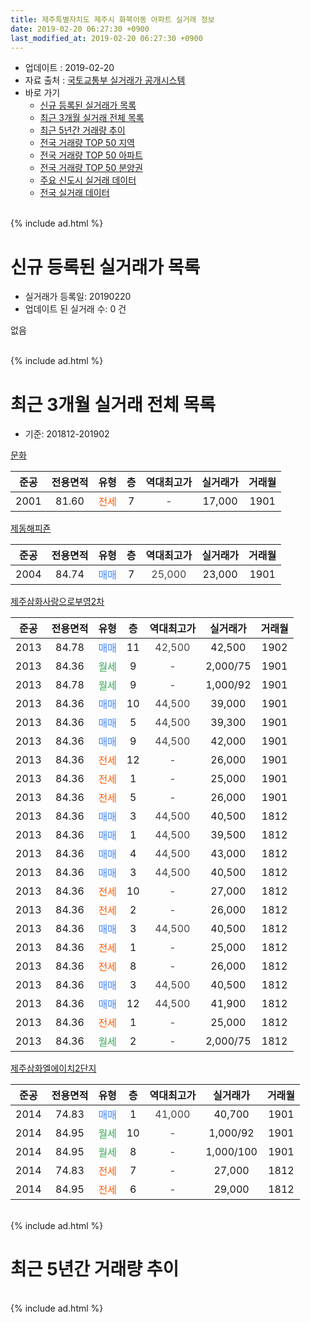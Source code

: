 ```yaml
---
title: 제주특별자치도 제주시 화북이동 아파트 실거래 정보
date: 2019-02-20 06:27:30 +0900
last_modified_at: 2019-02-20 06:27:30 +0900
---
```


* 업데이트 : 2019-02-20
* 자료 출처 : [국토교통부 실거래가 공개시스템](http://rt.molit.go.kr)
* 바로 가기
    * [신규 등록된 실거래가 목록](#신규-등록된-실거래가-목록)
    * [최근 3개월 실거래 전체 목록](#최근-3개월-실거래-전체-목록)
    * [최근 5년간 거래량 추이](#최근-5년간-거래량-추이)
    * [전국 거래량 TOP 50 지역](https://inasie.github.io/apt-trade-info/최근-3개월-전국에서-가장-거래가-많이-발생한-지역)
    * [전국 거래량 TOP 50 아파트](https://inasie.github.io/apt-trade-info/최근-3개월-전국에서-가장-거래가-많이-발생한-아파트)
    * [전국 거래량 TOP 50 분양권](https://inasie.github.io/apt-trade-info/최근-3개월-전국에서-가장-거래가-많이-발생한-분양권)
    * [주요 신도시 실거래 데이터](https://inasie.github.io/apt-trade-info/주요-신도시)
    * [전국 실거래 데이터](https://inasie.github.io/apt-trade-info/전국)
<br>
{% include ad.html %}
<br>

# 신규 등록된 실거래가 목록
* 실거래가 등록일: 20190220
* 업데이트 된 실거래 수: 0 건

없음

<br>
{% include ad.html %}
<br>

# 최근 3개월 실거래 전체 목록
* 기준: 201812-201902


[문화](https://search.naver.com/search.naver?query=%EC%A0%9C%EC%A3%BC%ED%8A%B9%EB%B3%84%EC%9E%90%EC%B9%98%EB%8F%84+%EC%A0%9C%EC%A3%BC%EC%8B%9C+%ED%99%94%EB%B6%81%EC%9D%B4%EB%8F%99+%EB%AC%B8%ED%99%94)

|준공|전용면적|유형|층|역대최고가|실거래가|거래월|
|:---:|:---:|:---:|:---:|:---:|:---:|:---:|
|2001|81.60|<span style="color:#ff5a00">전세</span>|7|<span style="color:#444444">-</span>|17,000|1901|

[제동해피죤](https://search.naver.com/search.naver?query=%EC%A0%9C%EC%A3%BC%ED%8A%B9%EB%B3%84%EC%9E%90%EC%B9%98%EB%8F%84+%EC%A0%9C%EC%A3%BC%EC%8B%9C+%ED%99%94%EB%B6%81%EC%9D%B4%EB%8F%99+%EC%A0%9C%EB%8F%99%ED%95%B4%ED%94%BC%EC%A3%A4)

|준공|전용면적|유형|층|역대최고가|실거래가|거래월|
|:---:|:---:|:---:|:---:|:---:|:---:|:---:|
|2004|84.74|<span style="color:#4285f3">매매</span>|7|<span style="color:#444444">25,000</span>|23,000|1901|

[제주삼화사랑으로부영2차](https://search.naver.com/search.naver?query=%EC%A0%9C%EC%A3%BC%ED%8A%B9%EB%B3%84%EC%9E%90%EC%B9%98%EB%8F%84+%EC%A0%9C%EC%A3%BC%EC%8B%9C+%ED%99%94%EB%B6%81%EC%9D%B4%EB%8F%99+%EC%A0%9C%EC%A3%BC%EC%82%BC%ED%99%94%EC%82%AC%EB%9E%91%EC%9C%BC%EB%A1%9C%EB%B6%80%EC%98%812%EC%B0%A8)

|준공|전용면적|유형|층|역대최고가|실거래가|거래월|
|:---:|:---:|:---:|:---:|:---:|:---:|:---:|
|2013|84.78|<span style="color:#4285f3">매매</span>|11|<span style="color:#444444">42,500</span>|42,500|1902|
|2013|84.36|<span style="color:#34a853">월세</span>|9|<span style="color:#444444">-</span>|2,000/75|1901|
|2013|84.78|<span style="color:#34a853">월세</span>|9|<span style="color:#444444">-</span>|1,000/92|1901|
|2013|84.36|<span style="color:#4285f3">매매</span>|10|<span style="color:#444444">44,500</span>|39,000|1901|
|2013|84.36|<span style="color:#4285f3">매매</span>|5|<span style="color:#444444">44,500</span>|39,300|1901|
|2013|84.36|<span style="color:#4285f3">매매</span>|9|<span style="color:#444444">44,500</span>|42,000|1901|
|2013|84.36|<span style="color:#ff5a00">전세</span>|12|<span style="color:#444444">-</span>|26,000|1901|
|2013|84.36|<span style="color:#ff5a00">전세</span>|1|<span style="color:#444444">-</span>|25,000|1901|
|2013|84.36|<span style="color:#ff5a00">전세</span>|5|<span style="color:#444444">-</span>|26,000|1901|
|2013|84.36|<span style="color:#4285f3">매매</span>|3|<span style="color:#444444">44,500</span>|40,500|1812|
|2013|84.36|<span style="color:#4285f3">매매</span>|1|<span style="color:#444444">44,500</span>|39,500|1812|
|2013|84.36|<span style="color:#4285f3">매매</span>|4|<span style="color:#444444">44,500</span>|43,000|1812|
|2013|84.36|<span style="color:#4285f3">매매</span>|3|<span style="color:#444444">44,500</span>|40,500|1812|
|2013|84.36|<span style="color:#ff5a00">전세</span>|10|<span style="color:#444444">-</span>|27,000|1812|
|2013|84.36|<span style="color:#ff5a00">전세</span>|2|<span style="color:#444444">-</span>|26,000|1812|
|2013|84.36|<span style="color:#4285f3">매매</span>|3|<span style="color:#444444">44,500</span>|40,500|1812|
|2013|84.36|<span style="color:#ff5a00">전세</span>|1|<span style="color:#444444">-</span>|25,000|1812|
|2013|84.36|<span style="color:#ff5a00">전세</span>|8|<span style="color:#444444">-</span>|26,000|1812|
|2013|84.36|<span style="color:#4285f3">매매</span>|3|<span style="color:#444444">44,500</span>|40,500|1812|
|2013|84.36|<span style="color:#4285f3">매매</span>|12|<span style="color:#444444">44,500</span>|41,900|1812|
|2013|84.36|<span style="color:#ff5a00">전세</span>|1|<span style="color:#444444">-</span>|25,000|1812|
|2013|84.36|<span style="color:#34a853">월세</span>|2|<span style="color:#444444">-</span>|2,000/75|1812|

[제주삼화엘에이치2단지](https://search.naver.com/search.naver?query=%EC%A0%9C%EC%A3%BC%ED%8A%B9%EB%B3%84%EC%9E%90%EC%B9%98%EB%8F%84+%EC%A0%9C%EC%A3%BC%EC%8B%9C+%ED%99%94%EB%B6%81%EC%9D%B4%EB%8F%99+%EC%A0%9C%EC%A3%BC%EC%82%BC%ED%99%94%EC%97%98%EC%97%90%EC%9D%B4%EC%B9%982%EB%8B%A8%EC%A7%80)

|준공|전용면적|유형|층|역대최고가|실거래가|거래월|
|:---:|:---:|:---:|:---:|:---:|:---:|:---:|
|2014|74.83|<span style="color:#4285f3">매매</span>|1|<span style="color:#444444">41,000</span>|40,700|1901|
|2014|84.95|<span style="color:#34a853">월세</span>|10|<span style="color:#444444">-</span>|1,000/92|1901|
|2014|84.95|<span style="color:#34a853">월세</span>|8|<span style="color:#444444">-</span>|1,000/100|1901|
|2014|74.83|<span style="color:#ff5a00">전세</span>|7|<span style="color:#444444">-</span>|27,000|1812|
|2014|84.95|<span style="color:#ff5a00">전세</span>|6|<span style="color:#444444">-</span>|29,000|1812|


<br>
{% include ad.html %}
<br>

# 최근 5년간 거래량 추이


<div style="width:100%;">
    <canvas id="deal_progress" height="200"></canvas>
</div>

<script>
new Chart(document.getElementById("deal_progress"), {
    type: 'line',
    data: {
        labels: ['201402','201403','201404','201405','201406','201407','201408','201409','201410','201411','201412','201501','201502','201503','201504','201505','201506','201507','201508','201509','201510','201511','201512','201601','201602','201603','201604','201605','201606','201607','201608','201609','201610','201611','201612','201701','201702','201703','201704','201705','201706','201707','201708','201709','201710','201711','201712','201801','201802','201803','201804','201805','201806','201807','201808','201809','201810','201811','201812','201901','201902'],
        datasets: [{
            label: '매매',
            pointRadius: 1,
            data: [5, 4, 4, 7, 7, 11, 16, 14, 14, 7, 17, 11, 12, 9, 6, 7, 4, 2, 3, 5, 5, 3, 4, 3, 2, 0, 1, 4, 7, 3, 4, 7, 3, 10, 8, 3, 3, 2, 2, 1, 5, 1, 6, 2, 5, 4, 7, 3, 5, 7, 4, 11, 6, 9, 3, 2, 4, 4, 7, 5, 1],
            borderColor: "rgba(255, 201, 14, 1)",
            backgroundColor: "rgba(255, 201, 14, 0.5)",
            fill: false,
            lineTension: 0
        },{
            label: '전월세',
            pointRadius: 1,
            data: [5, 2, 4, 3, 3, 3, 4, 10, 5, 4, 4, 0, 9, 2, 1, 2, 1, 3, 0, 0, 3, 1, 5, 7, 1, 1, 1, 0, 1, 3, 2, 4, 6, 6, 3, 5, 8, 1, 0, 3, 3, 5, 3, 1, 4, 2, 1, 6, 5, 2, 2, 3, 3, 7, 8, 5, 9, 5, 8, 8, 0],
            borderColor: "rgba(0, 141, 185, 1)",
            backgroundColor: "rgba(0, 141, 185, 0.5)",
            fill: false,
            lineTension: 0
        }
        ]
    },
    options: {
        responsive: true,
        title: {
            display: false
        },
        tooltips: {
            mode: 'index',
            intersect: false
        },
        hover: {
            mode: 'nearest',
            intersect: true
        },
        scales: {
            xAxes: [{
                display: true,
                scaleLabel: {
                    display: true,
                    labelString: '년/월'
                }
            }],
            yAxes: [{
                display: true,
                ticks: {
                    suggestedMin: 0,
                },
                scaleLabel: {
                    display: true,
                    labelString: '실거래 수'
                }
            }]
        }
    }
});

</script>


<br>
{% include ad.html %}
<br>

